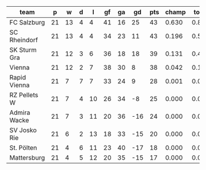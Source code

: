 |     team     | p  | w  | d | l  | gf | ga | gd  | pts | champ | top2  | top3  | top4  |  5-7  | bot4  | bot3  | bot2  |
|--------------|----|----|---|----|----|----|-----|-----|-------|-------|-------|-------|-------|-------|-------|-------|
| FC Salzburg  | 21 | 13 | 4 |  4 | 41 | 16 |  25 |  43 | 0.630 | 0.864 | 0.965 | 0.996 | 0.004 | 0.000 | 0.000 | 0.000|
| SC Rheindorf | 21 | 13 | 4 |  4 | 34 | 23 |  11 |  43 | 0.196 | 0.533 | 0.818 | 0.977 | 0.023 | 0.000 | 0.000 | 0.000|
| SK Sturm Gra | 21 | 12 | 3 |  6 | 36 | 18 |  18 |  39 | 0.131 | 0.430 | 0.753 | 0.954 | 0.046 | 0.000 | 0.000 | 0.000|
| Vienna       | 21 | 12 | 2 |  7 | 38 | 30 |   8 |  38 | 0.042 | 0.166 | 0.413 | 0.865 | 0.135 | 0.000 | 0.000 | 0.000|
| Rapid Vienna | 21 |  7 | 7 |  7 | 33 | 24 |   9 |  28 | 0.001 | 0.008 | 0.050 | 0.197 | 0.796 | 0.031 | 0.007 | 0.002|
| RZ Pellets W | 21 |  7 | 4 | 10 | 26 | 34 |  -8 |  25 | 0.000 | 0.000 | 0.001 | 0.010 | 0.835 | 0.390 | 0.155 | 0.052|
| Admira Wacke | 21 |  7 | 3 | 11 | 20 | 36 | -16 |  24 | 0.000 | 0.000 | 0.000 | 0.001 | 0.575 | 0.754 | 0.424 | 0.185|
| SV Josko Rie | 21 |  6 | 2 | 13 | 18 | 33 | -15 |  20 | 0.000 | 0.000 | 0.000 | 0.000 | 0.309 | 0.902 | 0.691 | 0.413|
| St. Pölten   | 21 |  4 | 6 | 11 | 23 | 40 | -17 |  18 | 0.000 | 0.000 | 0.000 | 0.000 | 0.146 | 0.956 | 0.854 | 0.658|
| Mattersburg  | 21 |  4 | 5 | 12 | 20 | 35 | -15 |  17 | 0.000 | 0.000 | 0.000 | 0.000 | 0.132 | 0.967 | 0.868 | 0.691|

